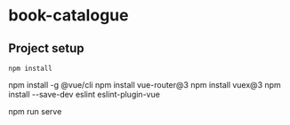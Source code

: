 # book-catalogue

## Project setup
```
npm install
```
npm install -g @vue/cli
npm install vue-router@3
npm install vuex@3
npm install --save-dev eslint eslint-plugin-vue


npm run serve
```
